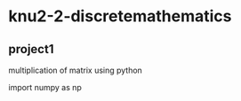 # knu2-2-discretemathematics

project1
-------------------
<p>multiplication of matrix using python</p>
<p>import numpy as np</p>
